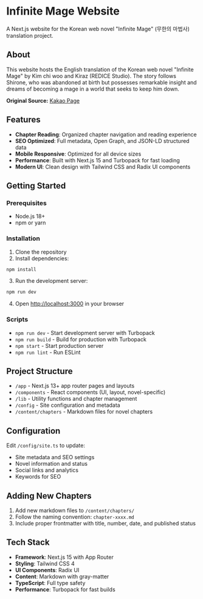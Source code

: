 # Infinite Mage Website

A Next.js website for the Korean web novel "Infinite Mage" (무한의 마법사) translation project.

## About

This website hosts the English translation of the Korean web novel "Infinite Mage" by Kim chi woo and Kiraz (REDICE Studio). The story follows Shirone, who was abandoned at birth but possesses remarkable insight and dreams of becoming a mage in a world that seeks to keep him down.

**Original Source:** [Kakao Page](https://page.kakao.com/content/60910969)

## Features

- **Chapter Reading**: Organized chapter navigation and reading experience
- **SEO Optimized**: Full metadata, Open Graph, and JSON-LD structured data
- **Mobile Responsive**: Optimized for all device sizes
- **Performance**: Built with Next.js 15 and Turbopack for fast loading
- **Modern UI**: Clean design with Tailwind CSS and Radix UI components

## Getting Started

### Prerequisites

- Node.js 18+ 
- npm or yarn

### Installation

1. Clone the repository
2. Install dependencies:
```bash
npm install
```

3. Run the development server:
```bash
npm run dev
```

4. Open [http://localhost:3000](http://localhost:3000) in your browser

### Scripts

- `npm run dev` - Start development server with Turbopack
- `npm run build` - Build for production with Turbopack
- `npm start` - Start production server
- `npm run lint` - Run ESLint

## Project Structure

- `/app` - Next.js 13+ app router pages and layouts
- `/components` - React components (UI, layout, novel-specific)
- `/lib` - Utility functions and chapter management
- `/config` - Site configuration and metadata
- `/content/chapters` - Markdown files for novel chapters

## Configuration

Edit `/config/site.ts` to update:
- Site metadata and SEO settings
- Novel information and status
- Social links and analytics
- Keywords for SEO

## Adding New Chapters

1. Add new markdown files to `/content/chapters/`
2. Follow the naming convention: `chapter-xxxx.md`
3. Include proper frontmatter with title, number, date, and published status

## Tech Stack

- **Framework**: Next.js 15 with App Router
- **Styling**: Tailwind CSS 4
- **UI Components**: Radix UI
- **Content**: Markdown with gray-matter
- **TypeScript**: Full type safety
- **Performance**: Turbopack for fast builds
